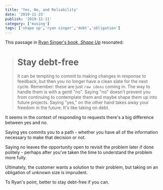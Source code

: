 ```yaml
---
title: 'Yes, No, and Reliability'
date: '2019-11-23'
publish: '2019-12-11'
category: ['musing']
tags: ['shape up','ryan singer','debt','obligation']
---
```


This passage in [Ryan Singer's book, _Shape Up_](https://basecamp.com/shapeup/3.6-chapter-14#stay-debt-free) resonated:
> # Stay debt-free
> It can be tempting to commit to making changes in response to feedback, but then you no longer have a clean slate for the next cycle. Remember: these are just `raw ideas` coming in. The way to handle them is with a gentl "no". Saying "no" doesn't prevent you from continuing to contemplate them and maybe shape them up into future projects. Saying "yes," on the other hand takes away your freedom in the future. It's like taking on debt.

It seems in the context of responding to requests there's a big difference between yes and no.

Saying yes commits you to a path - whether you have all of the information necessary to make that decision or not.

Saying no leaves the opportunity open to revisit the problem later if done politely - perhaps after you've taken the time to understand the problem more fully.

Ultimately, the customer wants a solution to their problem, but taking on an obligation of unknown size is imprudent.

To Ryan's point, better to stay debt-free if you can.


